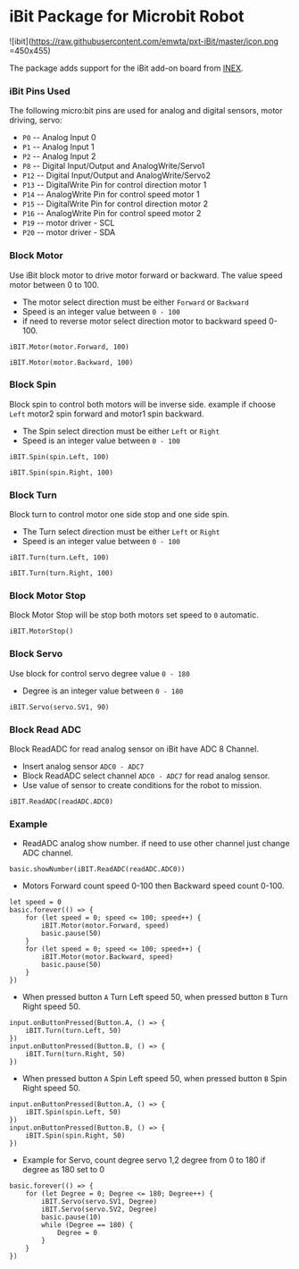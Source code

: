 # iBit Package for Microbit Robot

![ibit](https://raw.githubusercontent.com/emwta/pxt-iBit/master/icon.png =450x455)  

The package adds support for the iBit add-on board from [INEX](https://inex.co.th).

### iBit Pins Used 

The following micro:bit pins are used for analog and digital sensors, motor driving, servo:  

* ``P0`` -- Analog Input 0
* ``P1`` -- Analog Input 1
* ``P2`` -- Analog Input 2
* ``P8`` -- Digital Input/Output and AnalogWrite/Servo1
* ``P12`` -- Digital Input/Output and AnalogWrite/Servo2
* ``P13`` -- DigitalWrite Pin for control direction motor 1
* ``P14`` -- AnalogWrite Pin for control speed motor 1
* ``P15`` -- DigitalWrite Pin for control direction motor 2
* ``P16`` -- AnalogWrite Pin for control speed motor 2
* ``P19`` -- motor driver - SCL
* ``P20`` -- motor driver - SDA

### Block Motor

Use iBit block motor to drive motor forward or backward. The value speed motor between 0 to 100.

* The motor select direction must be either `Forward` or `Backward`
* Speed is an integer value between `0 - 100`
* if need to reverse motor select direction motor to backward speed 0-100. 

```blocks
iBIT.Motor(motor.Forward, 100)

iBIT.Motor(motor.Backward, 100)
```

### Block Spin

Block spin to control both motors will be inverse side. example if choose `Left` motor2 spin forward and motor1 spin backward.

* The Spin select direction must be either `Left` or `Right`
* Speed is an integer value between `0 - 100`

```blocks
iBIT.Spin(spin.Left, 100)

iBIT.Spin(spin.Right, 100)
```

### Block Turn

Block turn to control motor one side stop and one side spin.

* The Turn select direction must be either `Left` or `Right`
* Speed is an integer value between `0 - 100`

```blocks
iBIT.Turn(turn.Left, 100)

iBIT.Turn(turn.Right, 100)
```

### Block Motor Stop

Block Motor Stop will be stop both motors set speed to `0` automatic.

```blocks
iBIT.MotorStop()
```

### Block Servo

Use block for control servo degree value `0 - 180`

* Degree is an integer value between `0 - 180`

```blocks
iBIT.Servo(servo.SV1, 90)
```

### Block Read ADC

Block ReadADC for read analog sensor on iBit have ADC 8 Channel.

* Insert analog sensor `ADC0 - ADC7`
* Block ReadADC select channel `ADC0 - ADC7` for read analog sensor.
* Use value of sensor to create conditions for the robot to mission. 

```block
iBIT.ReadADC(readADC.ADC0)
```

### Example

* ReadADC analog show number. if need to use other channel just change ADC channel.

```blocks
basic.showNumber(iBIT.ReadADC(readADC.ADC0))
```

* Motors Forward count speed 0-100 then Backward speed count 0-100.

```blocks
let speed = 0
basic.forever(() => {
    for (let speed = 0; speed <= 100; speed++) {
        iBIT.Motor(motor.Forward, speed)
        basic.pause(50)
    }
    for (let speed = 0; speed <= 100; speed++) {
        iBIT.Motor(motor.Backward, speed)
        basic.pause(50)
    }
})
```

* When pressed button `A` Turn Left speed 50, when pressed button `B` Turn Right speed 50.

```blocks
input.onButtonPressed(Button.A, () => {
    iBIT.Turn(turn.Left, 50)
})
input.onButtonPressed(Button.B, () => {
    iBIT.Turn(turn.Right, 50)
})
```

* When pressed button `A` Spin Left speed 50, when pressed button `B` Spin Right speed 50.

```blocks
input.onButtonPressed(Button.A, () => {
    iBIT.Spin(spin.Left, 50)
})
input.onButtonPressed(Button.B, () => {
    iBIT.Spin(spin.Right, 50)
})
```

* Example for Servo, count degree servo 1,2 degree from 0 to 180 if degree as 180 set to 0 

```blocks
basic.forever(() => {
    for (let Degree = 0; Degree <= 180; Degree++) {
        iBIT.Servo(servo.SV1, Degree)
        iBIT.Servo(servo.SV2, Degree)
        basic.pause(10)
        while (Degree == 180) {
            Degree = 0
        }
    }
})
```


